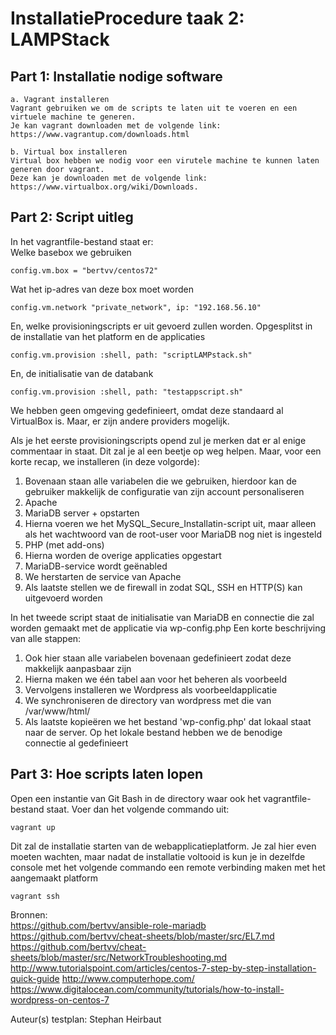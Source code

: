 # InstallatieProcedure taak 2: LAMPStack  

## Part 1: Installatie nodige software  

    a. Vagrant installeren
    Vagrant gebruiken we om de scripts te laten uit te voeren en een virtuele machine te generen.
    Je kan vagrant downloaden met de volgende link: https://www.vagrantup.com/downloads.html 
 
    b. Virtual box installeren 
    Virtual box hebben we nodig voor een virutele machine te kunnen laten generen door vagrant. 
    Deze kan je downloaden met de volgende link: https://www.virtualbox.org/wiki/Downloads. 
 
## Part 2: Script uitleg 

In het vagrantfile-bestand staat er:  
Welke basebox we gebruiken  

    config.vm.box = "bertvv/centos72"
    
Wat het ip-adres van deze box moet worden  

    config.vm.network "private_network", ip: "192.168.56.10"
    
En, welke provisioningscripts er uit gevoerd zullen worden. Opgesplitst in de installatie van het platform en de applicaties 

    config.vm.provision :shell, path: "scriptLAMPstack.sh" 
    
En, de initialisatie van de databank  

    config.vm.provision :shell, path: "testappscript.sh" 
    
We hebben geen omgeving gedefinieert, omdat deze standaard al VirtualBox is. Maar, er zijn andere providers mogelijk.  

Als je het eerste provisioningscripts opend zul je merken dat er al enige commentaar in staat.
Dit zal je al een beetje op weg helpen.
Maar, voor een korte recap, we installeren (in deze volgorde):

1. Bovenaan staan alle variabelen die we gebruiken, hierdoor kan de gebruiker makkelijk de configuratie van zijn account personaliseren
2. Apache
3. MariaDB server + opstarten
4. Hierna voeren we het MySQL_Secure_Installatin-script uit, maar alleen als het wachtwoord van de root-user voor MariaDB nog niet is ingesteld
5. PHP (met add-ons)
6. Hierna worden de overige applicaties opgestart
7. MariaDB-service wordt geënabled
8. We herstarten de service van Apache
9. Als laatste stellen we de firewall in zodat SQL, SSH en HTTP(S) kan uitgevoerd worden

In het tweede script staat de initialisatie van MariaDB en connectie die zal worden gemaakt met de applicatie via wp-config.php
Een korte beschrijving van alle stappen:
1. Ook hier staan alle variabelen bovenaan gedefinieert zodat deze makkelijk aanpasbaar zijn
2. Hierna maken we één tabel aan voor het beheren als voorbeeld
3. Vervolgens installeren we Wordpress als voorbeeldapplicatie
4. We synchroniseren de directory van wordpress met die van /var/www/html/
5. Als laatste kopieëren we het bestand 'wp-config.php' dat lokaal staat naar de server. Op het lokale bestand hebben we de benodige connectie al gedefinieert

## Part 3: Hoe scripts laten lopen 

Open een instantie van Git Bash in de directory waar ook het vagrantfile-bestand staat. Voer dan het volgende commando uit:

    vagrant up
    
Dit zal de installatie starten van de webapplicatieplatform.
Je zal hier even moeten wachten, maar nadat de installatie voltooid is kun je in dezelfde console met het volgende commando een remote verbinding maken met het aangemaakt platform
    
    vagrant ssh
   
 
 Bronnen:  
 https://github.com/bertvv/ansible-role-mariadb
 https://github.com/bertvv/cheat-sheets/blob/master/src/EL7.md
 https://github.com/bertvv/cheat-sheets/blob/master/src/NetworkTroubleshooting.md
 http://www.tutorialspoint.com/articles/centos-7-step-by-step-installation-quick-guide
 http://www.computerhope.com/
 https://www.digitalocean.com/community/tutorials/how-to-install-wordpress-on-centos-7



 Auteur(s) testplan: Stephan Heirbaut
